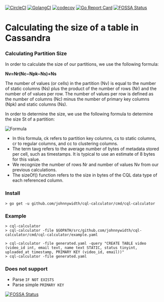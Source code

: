 [![CircleCI](https://circleci.com/gh/johnnywidth/cql-calculator.svg?style=svg)](https://circleci.com/gh/johnnywidth/cql-calculator) [![GolangCI](https://golangci.com/badges/github.com/golangci/golangci-worker.svg)](https://golangci.com/r/github.com/johnnywidth/cql-calculator) [![codecov](https://codecov.io/gh/johnnywidth/cql-calculator/branch/master/graph/badge.svg)](https://codecov.io/gh/johnnywidth/cql-calculator) [![Go Report Card](https://goreportcard.com/badge/github.com/johnnywidth/cql-calculator)](https://goreportcard.com/report/github.com/johnnywidth/cql-calculator)
[![FOSSA Status](https://app.fossa.io/api/projects/git%2Bgithub.com%2Fjohnnywidth%2Fcql-calculator.svg?type=small)](https://app.fossa.io/projects/git%2Bgithub.com%2Fjohnnywidth%2Fcql-calculator?ref=badge_small)

# Calculating the size of a table in Cassandra

### Calculating Partition Size

In order to calculate the size of our partitions, we use the following formula:

**Nv=Nr(Nc−Npk−Ns)+Ns**

The number of values (or cells) in the partition (Nv) is equal to the number of static columns (Ns) plus the product of the number of rows (Nr) and the number of of values per row. The number of values per row is defined as the number of columns (Nc) minus the number of primary key columns (Npk) and static columns (Ns).

In order to determine the size, we use the following formula to determine the size St of a partition:

![](https://github.com/johnnywidth/cql-calculator/raw/master/size-formula.png "Formula")

 - In this formula, ck refers to partition key columns, cs to static columns, cr to regular columns, and cc to clustering columns.
 - The term tavg refers to the average number of bytes of metadata stored per cell, such as timestamps. It is typical to use an estimate of 8 bytes for this value.
 - We recognize the number of rows Nr and number of values Nv from our previous calculations.
 - The sizeOf() function refers to the size in bytes of the CQL data type of each referenced column.

### Install

```
> go get -u github.com/johnnywidth/cql-calculator/cmd/cql-calculator
```

### Example

```
> cql-calculator
> cql-calculator -file $GOPATH/src/github.com/johnnywidth/cql-calculator/cmd/cql-calculator/example.yaml
```

```
> cql-calculator -file generated.yaml -query "CREATE TABLE video (video_id int, email text, name text STATIC, status tinyint, uploaded_at timestamp, PRIMARY KEY (video_id, email))"
> cql-calculator -file generated.yaml
```

### Does not support
 - Parse `IF NOT EXISTS`
 - Parse simple `PRIMARY KEY`

[![FOSSA Status](https://app.fossa.io/api/projects/git%2Bgithub.com%2Fjohnnywidth%2Fcql-calculator.svg?type=large)](https://app.fossa.io/projects/git%2Bgithub.com%2Fjohnnywidth%2Fcql-calculator?ref=badge_large)
